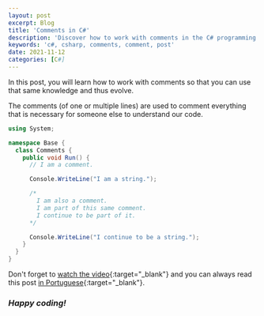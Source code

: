 ```yaml
---
layout: post
excerpt: Blog
title: 'Comments in C#'
description: 'Discover how to work with comments in the C# programming language. Get answers to your questions with the theory and examples presented.'
keywords: 'c#, csharp, comments, comment, post'
date: 2021-11-12
categories: [C#]
---
```


In this post, you will learn how to work with comments so that you can use that same knowledge and thus evolve.

The comments (of one or multiple lines) are used to comment everything that is necessary for someone else to understand our code.

```csharp
using System;

namespace Base {
  class Comments {
    public void Run() {
      // I am a comment.

      Console.WriteLine("I am a string.");

      /*
        I am also a comment.
        I am part of this same comment.
        I continue to be part of it.
      */

      Console.WriteLine("I continue to be a string.");
    }
  }
}
```

Don't forget to [watch the video](https://youtu.be/CFrR5_JH6Nw){:target="\_blank"} and you can always read this post [in Portuguese](https://caffeinealgorithm.com/blog/20211112/comentarios-em-csharp/){:target="\_blank"}.

### _Happy coding!_
